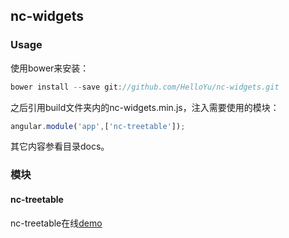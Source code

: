## nc-widgets
### Usage
使用bower来安装：
```javascript
bower install --save git://github.com/HelloYu/nc-widgets.git
```
之后引用build文件夹内的nc-widgets.min.js，注入需要使用的模块：
```javascript
angular.module('app',['nc-treetable']);
```
其它内容参看目录docs。
### 模块
#### nc-treetable
nc-treetable在线[demo](http://codepen.io/HelloYu/pen/graNaK?editors=1010)
